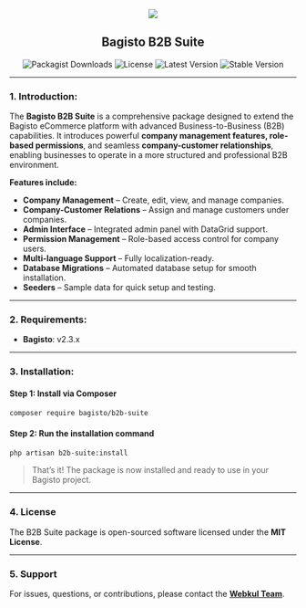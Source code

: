 <p align="center">
    <img src="https://bagisto.com/wp-content/themes/bagisto/images/logo.png" />
    <h2 align="center">Bagisto B2B Suite</h2>
</p>


<p align="center">
    <img alt="Packagist Downloads" src="https://img.shields.io/packagist/dt/bagisto/b2b-suite"> 
    <img alt="License" src="https://img.shields.io/github/license/bagisto/b2b-suite">
    <img alt="Latest Version" src="https://img.shields.io/packagist/v/bagisto/b2b-suite">
    <img alt="Stable Version" src="https://img.shields.io/packagist/v/bagisto/b2b-suite/stable">
</p>

---

### 1. Introduction:

The **Bagisto B2B Suite** is a comprehensive package designed to extend the Bagisto eCommerce platform with advanced Business-to-Business (B2B) capabilities. It introduces powerful **company management features, role-based permissions**, and seamless **company-customer relationships**, enabling businesses to operate in a more structured and professional B2B environment.

**Features include:**

* **Company Management** – Create, edit, view, and manage companies.
* **Company-Customer Relations** – Assign and manage customers under companies.
* **Admin Interface** – Integrated admin panel with DataGrid support.
* **Permission Management** – Role-based access control for company users.
* **Multi-language Support** – Fully localization-ready.
* **Database Migrations** – Automated database setup for smooth installation.
* **Seeders** – Sample data for quick setup and testing.
---

### 2. Requirements:

* **Bagisto**: v2.3.x

---

### 3. Installation:

#### Step 1: Install via Composer

```bash
composer require bagisto/b2b-suite
```

#### Step 2: Run the installation command

```bash
php artisan b2b-suite:install
```

> That’s it! The package is now installed and ready to use in your Bagisto project.

---

### 4. License

The B2B Suite package is open-sourced software licensed under the **MIT License**.

---

### 5. Support

For issues, questions, or contributions, please contact the **[Webkul Team](https://webkul.com/contacts/)**.
